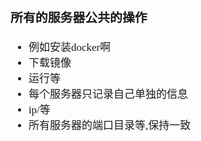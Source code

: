 <span  style="font-family: Simsun,serif; font-size: 17px; ">

### 所有的服务器公共的操作

- 例如安装docker啊
- 下载镜像
- 运行等
- 每个服务器只记录自己单独的信息
- ip/等
- 所有服务器的端口目录等,保持一致

</span>